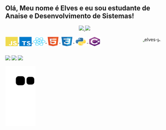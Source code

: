 ## Olá, Meu nome é Elves e eu sou estudante de Anaise e Desenvolvimento de Sistemas!
<div align="center">
  <a href="https://github.com/elves-dev">
  <img height="180em" src="https://github-readme-stats.vercel.app/api?username=elves-dev&show_icons=true&theme=dracula&include_all_commits=true&count_private=true"/>
  <img height="180em" src="https://github-readme-stats.vercel.app/api/top-langs/?username=elves-dev&layout=compact&langs_count=7&theme=dracula"/>
</div>
<div style="display: inline_block"><br>
  <img align="center" alt="elves-Js" height="30" width="40" src="https://raw.githubusercontent.com/devicons/devicon/master/icons/javascript/javascript-plain.svg">
  <img align="center" alt="elves-Ts" height="30" width="40" src="https://raw.githubusercontent.com/devicons/devicon/master/icons/typescript/typescript-plain.svg">
  <img align="center" alt="elves-React" height="30" width="40" src="https://raw.githubusercontent.com/devicons/devicon/master/icons/react/react-original.svg">
  <img align="center" alt="elves-HTML" height="30" width="40" src="https://raw.githubusercontent.com/devicons/devicon/master/icons/html5/html5-original.svg">
  <img align="center" alt="elves-CSS" height="30" width="40" src="https://raw.githubusercontent.com/devicons/devicon/master/icons/css3/css3-original.svg">
  <img align="center" alt="elves-Python" height="30" width="40" src="https://raw.githubusercontent.com/devicons/devicon/master/icons/python/python-original.svg">
  <img align="center" alt="elves-Csharp" height="30" width="40" src="https://raw.githubusercontent.com/devicons/devicon/master/icons/csharp/csharp-original.svg">
  <img align="right" alt="elves-pic" height="150" style="border-radius:50px;" src="https://media-exp1.licdn.com/dms/image/C5603AQH1pCw40DpOkg/profile-displayphoto-shrink_800_800/0/1627131577055?e=1651708800&v=beta&t=z97wUqBqNlIEkDf4J6VE8cagN3dCMl3sw3wMw6EvTXU">
</div>
  
  ##
 
<div> 
  
  <a href="https://instagram.com/elves.cmd" target="_blank"><img src="https://img.shields.io/badge/-Instagram-%23E4405F?style=for-the-badge&logo=instagram&logoColor=white" target="_blank"></a>
  <a href = "mailto:eu@elvesdev.com"><img src="https://img.shields.io/badge/-Gmail-%23333?style=for-the-badge&logo=gmail&logoColor=white" target="_blank"></a>
  <a href="https://www.linkedin.com/in/elves-santos-6b0699203" target="_blank"><img src="https://img.shields.io/badge/-LinkedIn-%230077B5?style=for-the-badge&logo=linkedin&logoColor=white" target="_blank"></a> 
 
  ![Snake animation](https://github.com/rafaballerini/rafaballerini/blob/output/github-contribution-grid-snake.svg)
 
</div>
